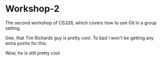 # Workshop-2

The second workshop of CS326, which covers how to use Git in a group setting.

Gee, that Tim Richards guy is pretty cool. To bad I won't be getting any extra points for this.

 Wow, he is still pretty cool
